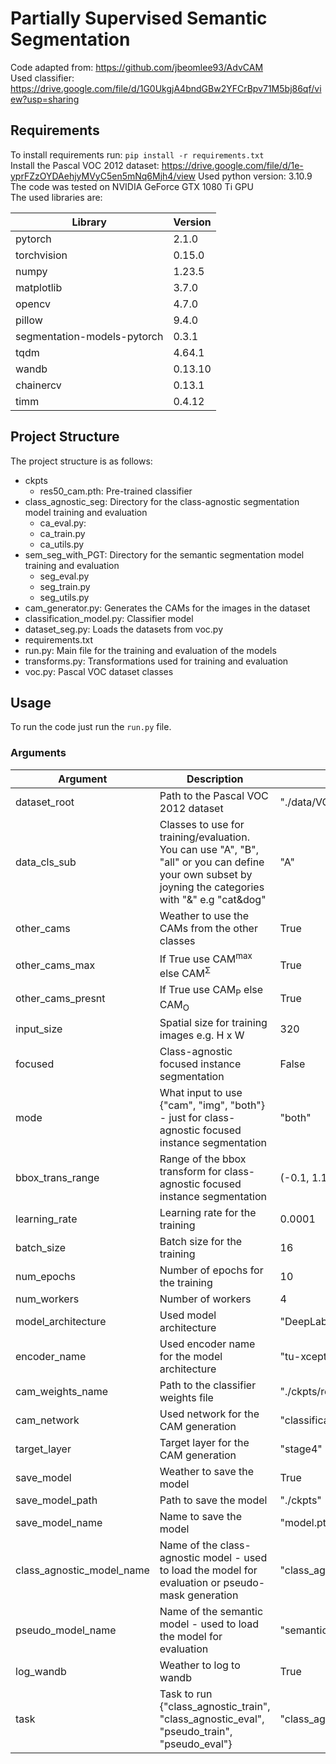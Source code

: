 # Partially Supervised Semantic Segmentation

Code adapted from: https://github.com/jbeomlee93/AdvCAM  
Used classifier:        https://drive.google.com/file/d/1G0UkgjA4bndGBw2YFCrBpv71M5bj86qf/view?usp=sharing

## Requirements
To install requirements run: `pip install -r requirements.txt`   
Install the Pascal VOC 2012 dataset: https://drive.google.com/file/d/1e-yprFZzOYDAehjyMVyC5en5mNq6Mjh4/view
Used python version: 3.10.9  
The code was tested on NVIDIA GeForce GTX 1080 Ti GPU  
The used libraries are:

| Library                     | Version |
|-----------------------------|---------|
| pytorch                     | 2.1.0   |
| torchvision                 | 0.15.0  |
| numpy                       | 1.23.5  |
| matplotlib                  | 3.7.0   |
| opencv                      | 4.7.0   |
| pillow                      | 9.4.0   |
| segmentation-models-pytorch | 0.3.1   |
| tqdm                        | 4.64.1  |
| wandb                       | 0.13.10 |
| chainercv                   | 0.13.1  |
| timm                        | 0.4.12  |


## Project Structure
The project structure is as follows:
- ckpts
  - res50_cam.pth: Pre-trained classifier
- class_agnostic_seg: Directory for the class-agnostic segmentation model training and evaluation
  - ca_eval.py: 
  - ca_train.py
  - ca_utils.py
- sem_seg_with_PGT: Directory for the semantic segmentation model training and evaluation
    - seg_eval.py
    - seg_train.py
    - seg_utils.py
- cam_generator.py: Generates the CAMs for the images in the dataset
- classification_model.py: Classifier model
- dataset_seg.py: Loads the datasets from voc.py 
- requirements.txt
- run.py: Main file for the training and evaluation of the models
- transforms.py: Transformations used for training and evaluation
- voc.py: Pascal VOC dataset classes

## Usage
To run the code just run the `run.py` file.
### Arguments
| Argument                  | Description                                                                                                                                            | Default                    |
|---------------------------|--------------------------------------------------------------------------------------------------------------------------------------------------------|----------------------------|
| dataset_root              | Path to the Pascal VOC 2012 dataset                                                                                                                    | "./data/VOC"               |
| data_cls_sub              | Classes to use for training/evaluation. You can use "A", "B", "all" or you can define your own subset by joyning the categories with "&" e.g "cat&dog" | "A"                        |
| other_cams                | Weather to use the CAMs from the other classes                                                                                                         | True                       |
| other_cams_max            | If True use CAM<sup>max</sup> else CAM<sup>Σ</sup>                                                                                                     | True                       |
| other_cams_presnt         | If True use CAM<sub>P</sub> else CAM<sub>O</sub>                                                                                                       | True                       |
| input_size                | Spatial size for training images e.g. H x W                                                                                                            | 320                        |
| focused                   | Class-agnostic focused instance segmentation                                                                                                           | False                      |
| mode                      | What input to use {"cam", "img", "both"} - just for class-agnostic focused instance segmentation                                                       | "both"                     |
| bbox_trans_range          | Range of the bbox transform for class-agnostic focused instance segmentation                                                                           | (-0.1, 1.1)                |
| learning_rate             | Learning rate for the training                                                                                                                         | 0.0001                     |
| batch_size                | Batch size for the training                                                                                                                            | 16                         |
| num_epochs                | Number of epochs for the training                                                                                                                      | 10                         |
| num_workers               | Number of workers                                                                                                                                      | 4                          |
| model_architecture        | Used model architecture                                                                                                                                | "DeepLabV3Plus"            |
| encoder_name              | Used encoder name for the model architecture                                                                                                           | "tu-xception71"            |
| cam_weights_name          | Path to the classifier weights file                                                                                                                    | "./ckpts/res50_cam.pth"    |
| cam_network               | Used network for the CAM generation                                                                                                                    | "classification_model"     |
| target_layer              | Target layer for the CAM generation                                                                                                                    | "stage4"                   |                                                         | None                       |
| save_model                | Weather to save the model                                                                                                                              | True                       |
| save_model_path           | Path to save the model                                                                                                                                 | "./ckpts"                  |
| save_model_name           | Name to save the model                                                                                                                                 | "model.pth"                |
| class_agnostic_model_name | Name of the class-agnostic model - used to load the model for evaluation or pseudo-mask generation                                                     | "class_agnostic_model.pth" |
| pseudo_model_name         | Name of the semantic model - used to load the model for evaluation                                                                                     | "semantic_model.pth"       |
| log_wandb                 | Weather to log to wandb                                                                                                                                | True                       |
|task                       | Task to run {"class_agnostic_train", "class_agnostic_eval", "pseudo_train", "pseudo_eval"}                                                             | "class_agnostic_train"     |

